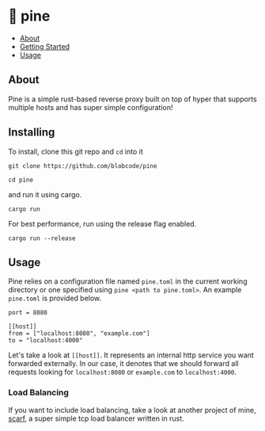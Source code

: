 # 🌲 pine

- [About](#about)
- [Getting Started](#getting_started)
- [Usage](#usage)

## About <a name = "about"></a>

Pine is a simple rust-based reverse proxy built on top of hyper that supports multiple hosts and has super simple configuration!
## Installing

To install, clone this git repo and `cd` into it

```
git clone https://github.com/blobcode/pine
```

```
cd pine
```

and run it using cargo.

```
cargo run
```

For best performance, run using the release flag enabled.

```
cargo run --release
```

## Usage <a name = "usage"></a>

Pine relies on a configuration file named `pine.toml` in the current working directory or one specified using `pine <path to pine.toml>`. An example `pine.toml` is provided below.

```
port = 8080

[[host]]
from = ["localhost:8080", "example.com"]
to = "localhost:4000"
```

Let's take a look at `[[host]]`. It represents an internal http service you want forwarded externally. In our case, it denotes that we should forward all requests looking for `localhost:8080` or `example.com` to `localhost:4000`.

### Load Balancing
If you want to include load balancing, take a look at another project of mine, [scarf](https://github.com/blobcode/scarf), a super simple tcp load balancer written in rust.